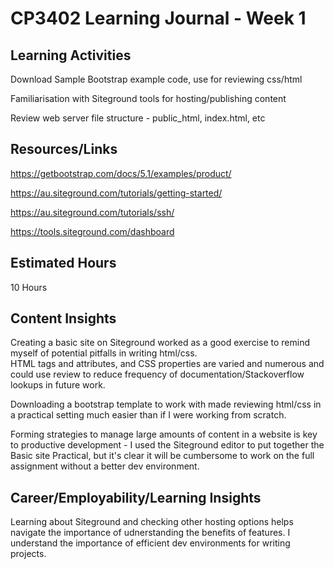 # CP3402 Learning Journal - Week 1

## Learning Activities
Download Sample Bootstrap example code, use for reviewing css/html

Familiarisation with Siteground tools for hosting/publishing content

Review web server file structure - public_html, index.html, etc

## Resources/Links
https://getbootstrap.com/docs/5.1/examples/product/

https://au.siteground.com/tutorials/getting-started/

https://au.siteground.com/tutorials/ssh/

https://tools.siteground.com/dashboard

## Estimated Hours
10 Hours

## Content Insights
Creating a basic site on Siteground worked as a good exercise to remind myself of potential pitfalls in writing html/css.  
HTML tags and attributes, and CSS properties are varied and numerous and could use review to reduce frequency of documentation/Stackoverflow lookups in future work.

Downloading a bootstrap template to work with made reviewing html/css in a practical setting much easier than if I were working from scratch.

Forming strategies to manage large amounts of content in a website is key to productive development - I used the Siteground editor to put together the Basic site Practical, but it's clear it will be cumbersome to work on the full assignment without a better dev environment.

## Career/Employability/Learning Insights
Learning about Siteground and checking other hosting options helps navigate the importance of udnerstanding the benefits of features.
I understand the importance of efficient dev environments for writing projects. 
